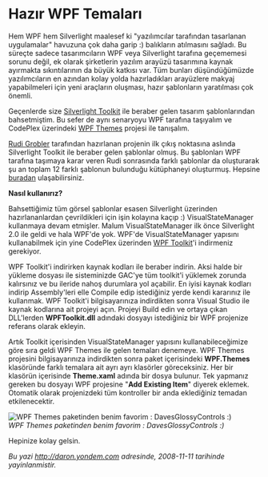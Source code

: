# Hazır WPF Temaları 

Hem WPF hem Silverlight maalesef ki "yazılımcılar tarafından tasarlanan
uygulamalar" havuzuna çok daha garip :) balıkların atılmasını sağladı.
Bu süreçte sadece tasarımcıların WPF veya Silverlight tarafına
geçememesi sorunu değil, ek olarak şirketlerin yazılım arayüzü
tasarımına kaynak ayırmakta sıkıntılarının da büyük katkısı var. Tüm
bunları düşündüğümüzde yazılımcıların en azından kolay yolda
hazırladıkları arayüzlere makyaj yapabilmeleri için yeni araçların
oluşması, hazır şablonların yaratılması çok önemli.

Geçenlerde size [Silverlight
Toolkit](http://daron.yondem.com/tr/post/97b6c373-f3b6-4343-acd5-f6cddb3c9d19)
ile beraber gelen tasarım şablonlarından bahsetmiştim. Bu sefer de aynı
senaryoyu WPF tarafına taşıyalım ve CodePlex üzerindeki [WPF
Themes](http://www.codeplex.com/wpfthemes) projesi ile tanışalım.

[Rudi
Grobler](http://dotnet.org.za/rudi/archive/2008/11/06/wpf-themes-released.aspx)
tarafından hazırlanan projenin ilk çıkış noktasına aslında Silverlight
Toolkit ile beraber gelen şablonlar olmuş. Bu şablonları WPF tarafına
taşımaya karar veren Rudi sonrasında farklı şablonlar da oluşturarak şu
an toplam 12 farklı şablonun bulunduğu kütüphaneyi oluşturmuş. Hepsine
[buradan](http://www.codeplex.com/wpfthemes) ulaşabilirsiniz.

**Nasıl kullanırız?**

Bahsettiğimiz tüm görsel şablonlar esasen Silverlight üzerinden
hazırlananlardan çevrildikleri için işin kolayına kaçıp :)
VisualStateManager kullanmaya devam etmişler. Malum VisualStateManager
ilk önce Silverlight 2.0 ile geldi ve hala WPF'de yok. WPF'de
VisualStateManager yapısını kullanabilmek için yine CodePlex üzerinden
[WPF Toolkit](http://www.codeplex.com/wpfthemes)'i indirmeniz gerekiyor.

WPF Toolkit'i indirirken kaynak kodları ile beraber indirin. Aksi halde
bir yükleme dosyası ile sisteminizde GAC'ye tüm toolkit'i yüklemek
zorunda kalırsınız ve bu ileride nahoş durumlara yol açabilir. En iyisi
kaynak kodları indirip Assembly'leri elle Compile edip istediğiniz yerde
kendi kararınız ile kullanmak. WPF Toolkit'i bilgisayarınıza indirdikten
sonra Visual Studio ile kaynak kodlarına ait projeyi açın. Projeyi Build
edin ve ortaya çıkan DLL'lerden **WPFToolkit.dll** adındaki dosyayı
istediğiniz bir WPF projenize referans olarak ekleyin.

Artık Toolkit içerisinden VisualStateManager yapısını
kullanabileceğimize göre sıra geldi WPF Themes ile gelen temaları
denemeye. WPF Themes projesini bilgisayarınıza indirdikten sonra paket
içerisindeki **WPF.Themes** klasöründe farklı temalara ait ayrı ayrı
klasörler göreceksiniz. Her bir klasörün içerisinde **Theme.xaml**
adında bir dosya bulunur. Tek yapmanız gereken bu dosyayı WPF projesine
"**Add Existing Item**" diyerek eklemek. Otomatik olarak projenizdeki
tüm kontroller bir anda eklediğiniz temadan etkilenecektir.

![WPF Themes paketinden benim favorim : DavesGlossyControls
:)](media/Hazir_WPF_Temalari/11112008_1.png)\
*WPF Themes paketinden benim favorim : DavesGlossyControls :)*

Hepinize kolay gelsin.


*Bu yazi http://daron.yondem.com adresinde, 2008-11-11 tarihinde yayinlanmistir.*